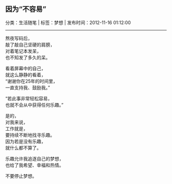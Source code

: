 ## 因为“不容易”

分类：生活随笔 | 标签：梦想 | 发布时间：2012-11-16 01:12:00

___

熬夜写码后，  
敲了敲自己坚硬的肩膀，  
对着笔记本发呆，  
也不知发了多久的呆。


看着屏幕中的自己，  
就这么静静的看着，  
“谢谢你在25年的时间里，  
一直支持我、鼓励我。”


“若此事非常轻松容易，  
也就不会从中获得任何乐趣。”


是的，  
对我来说，  
工作就是，  
要持续不断地找寻乐趣。  
因为若是没有乐趣，  
就什么都不算了。


乐趣允许我追逐自己的梦想，  
也给了我希望、幸福和热情。


不要停止梦想。